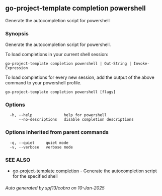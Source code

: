 ## go-project-template completion powershell

Generate the autocompletion script for powershell

### Synopsis

Generate the autocompletion script for powershell.

To load completions in your current shell session:

	go-project-template completion powershell | Out-String | Invoke-Expression

To load completions for every new session, add the output of the above command
to your powershell profile.


```
go-project-template completion powershell [flags]
```

### Options

```
  -h, --help              help for powershell
      --no-descriptions   disable completion descriptions
```

### Options inherited from parent commands

```
  -q, --quiet     quiet mode
  -v, --verbose   verbose mode
```

### SEE ALSO

* [go-project-template completion](go-project-template_completion.md)	 - Generate the autocompletion script for the specified shell

###### Auto generated by spf13/cobra on 10-Jan-2025
